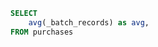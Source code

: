 
```sql avg_batch_record_size
SELECT
    avg(_batch_records) as avg,
FROM purchases
```

<Flex>

<DataTable value={compression_type}>
    <Column field="type" header="Compression"></Column>
    <Column field="total" header="Total"></Column>
</DataTab>

<Statistic
        data={avg_batch_record_size}
        title='Number'
        value="avg"
    >
</Statistic>

</Flex>
